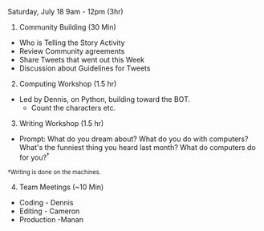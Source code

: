 Saturday, July 18 9am - 12pm (3hr)

1. Community Building (30 Min)
  * Who is Telling the Story Activity  
  * Review Community agreements
  * Share Tweets that went out this Week 
  * Discussion about Guidelines for Tweets

2. Computing Workshop (1.5 hr)
 * Led by Dennis, on Python, building toward the BOT.
   - Count the characters etc.

3. Writing Workshop (1.5 hr)
  * Prompt: What do you dream about? What do you do with computers? What's the funniest thing you heard last month?    What do computers do for you?<sup>†</sup>
   
   <sup>†Writing is done on the machines.</sup>

4. Team Meetings (~10 Min) 
 * Coding - Dennis
 * Editing - Cameron 
 * Production -Manan 
